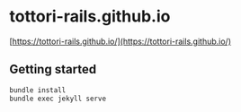 # tottori-rails.github.io

[https://tottori-rails.github.io/](https://tottori-rails.github.io/)

## Getting started

```sh
bundle install
bundle exec jekyll serve
```
